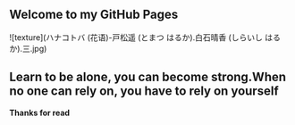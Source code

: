 ## Welcome to my GitHub Pages
![texture](ハナコトバ (花语)-戸松遥 (とまつ はるか).白石晴香 (しらいし はるか).三.jpg)
  
## Learn to be alone, you can become strong.When no one can rely on, you have to rely on yourself
<b>
    Thanks for read
</b>
